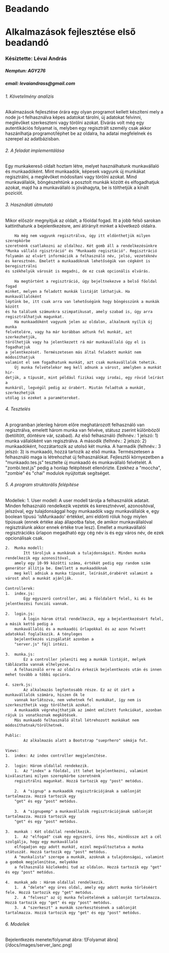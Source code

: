 # Beadando
<h1>Alkalmazások fejlesztése első beadandó</h1>

<h3>Késíztette: Lévai András</h3>
<h5>Nemptun: AGY276</h5>
<h5>email: levaiandrass@gmail.com</h5>

<h6>1.  Követelmény analízis</h6>
        Alkalmazások fejlesztése órára egy olyan programot kellett készíteni mely a node js-t 
    felhasználva képes adatokat tárolni, új adatokat felvinni, meglévőket szerkeszteni 
    vagy törölni azokat. 
        Elvárás volt még egy autentikációs folyamat is, melyben egy regisztrált személy
    csak akkor haszánlhatja  programot/léphet be az oldalra, ha adatai megfelelnek
    és szerepel az adatbázisban.

<h6>2.  A feladat implementálása</h6>
        Egy munkakereső oldalt hoztam létre, melyet használhatunk munkavállaló és munkaadóként. 
    Mint munkaadók, képesek vagyunk új munkákat regisztrálni, a meglévőket módosítani vagy 
    törölni azokat.
        Mind munkavállalók, böngészehtünk a posztolt munkák között és elfogadhatjuk azokat,
        majd ha a munkavállaló is jóváhagyta, be is tölthetjük a kínált pozíciót.
    
<h6>3. Használati útmutató</h6>
        Mikor először megnyitjuk az oldalt, a főoldal fogad. Itt a jobb felső sarokan 
    kattinthatunk a bejelentkezésre, ami átírányít minket a következő oldalra.
    
        Ha még nem vagyunk regisztrálva, úgy itt eldönthetjük milyen szerepkörbe
    szeretnénk csatlakozni az oldalhoz. Két gomb áll a rendelkezésünkre 
    "Munka vállaló rgisztráció" és "Munkaadó regisztáció". Regisztráció 
    folyamán az elvárt információk a felhasználó név, jelsó, vezetéknév 
    és keresztnén. Emelett a munkaadóknak lehetőségük van cégként is beregisztrálni
    és székhelyük városát is megadni, de ez csak opcionális elvárás.
    
        Ha megtörtént a regisztráció, úgy bejeltnekezve a belső főoldal fogad
    minket, melyen a feladott munkák listáját láthatjuk. Ha munkavállalóként
    léptünk be, itt csak arra van lehetőségünk hogy böngésszünk a munkák között 
    és ha találunk számunkra szimpatikusat, amely szabad is, úgy arra 
    regisztrálhatjuk magunkat.
        Ha munkaadóként vagyunk jelen az oldalon, alkalmunk nyílik új munka
    felvételére, vagy ha már korábban adtunk fel munkát, azt szerkezhetjük,
    törölhetjük vagy ha jelentkezett rá már munkavállaló úgy el is fogadhatjuk
    a jelentkezését. Természetesen más által feladott munkát nem módosíthatjuk
    valamint el sem fogadhatunk munkát, azt csak munkavállalók tehetik. 
        Új munka felvételekor meg kell adnunk a várost, amelyben a munkát hir-
    detjük, a típusát, mint például fizikai vagy irodai, egy rövid leírást a 
    munkáról, legvégül pedig az órabért. Miután feladtuk a munkát, szerkezhetjük
    utólag is ezeket a paramétereket.
    
<h6>4. Tesztelés</h6>
        A programban jelenleg három előre meghatározott felhasználó van regisztrálva,
    emelett három munka van felvéve, státusz zserint különbözől (betöltött, döntésre vár,
    szabad). Az első felhasználó (felhnév.: 1 jelszó: 1) munka vállalóként van regisztrálva.
    A második (felhnév.: 2 jelszó: 2) munkaadóként, hozzátartozik az utolsó két munka.
    A harmadik (felhnév.: 3 jelszó: 3) is munkaadó, hozzá tartozik az első munka.
        Természetesen a felhasználó maga is létrehozhat új felhasználókat.
        Fejlesztői környezetben a "munkaado.tes.js" tesztelte új munkaadó és munkavállaló
    felvételét. A "zombi.test.js" pedig a honlap felépítését ellenőrizte. Ezekhez a "moccha",
    "zombie" és "chai" modulok nyújtottak segítséget.
    
<h6>5. A program struktorális felépítése</h6>
    Modellek:
    1.  User modell:
            A user modell tárolja a felhasználók adatait. Minden felhasználó rendelkezik
        vezeték és keresztnévvel, azonosítóval, jelszóval, egy tulajdonsággal hogy munkaadók vagy
        munkavállalók e, egy boolean típusú 'isMunkaado' értékkel, ami eldönti róluk hogy miylen 
        típúsuak (ennek értéke alap állapotba false, de amikor munkavállalóval regisztrálunk akkor 
        ennek értéke true lesz). Emellet a munkavállalói regisztrációks űrlapon megadható egy cég
        név is és egy város név, de ezek opcionálisak csak.
                
    2.  Munka modell: 
            Itt tároljuk a munkának a tulajdonságait. Minden munka rendelkezik egy azonosítóval,
        amely egy 10-99 közötti száma, értékét pedig egy random szám generátor állítja be. Emellett a munkaadóknak
        meg kell adniuk a munka típusát, leírását,órabérét valamint a várost ahol a munkát ajánlják.
    
    Controllerek:
    1.  index.js: 
            Egy egyszerű controller, ami a főoldalért felel, ki és be jelentkezési funciói vannak.
                
    2.  login.js:
            A login három úttal rendelkezik, egy a bejelentkezésért felel, a másik kettő pedig a 
        munkavállalói és a munkaadói űrlapokkal és az azon felvett adatokkal foglalkozik. A tényleges
        bejelentkezés vizsgálatát azonban a
        "server.js" fájl intézi.
                
    3.  munka.js:
            Ez a controller jeleníti meg a munkák listáját, melyek táblázatba vannak elhelyezve.
        A felhasználó erre az oldalra érkezik bejelentkezés után és innen mehet tovább a többi opcióra.
                
    4. szerk.js:
            Az alkalmazás legfontosabb része. Ez az út zárt a munkavállalók számára, hiszen ők le
        vannak korlátozva, nem vehetnek fel munkákat, így nem is szerkeszthetik vagy törölhetik azokat.
        A munkaadók végrehajthatják az imént említett funkciókat, azonban rájuk is vonatkoznak megkötések.
        Más munkaadó felhasználó által létrehozott munkákat nem módosíthatnak/törölhetnek.
        
    Public:
            Az alkalmazás alatt a Bootstrap "sueprhero" sémája fut.
    
    Views:
    1.  index: Az index controller megjelenítése.
                
    2.  login: Három oldallal rendekezik. 
        1.  Az "index" a főoldal, itt lehet bejelentkezni, valamint kiválasztani milyen szerepkörbe szeretnénk
        regisztrálni magunkat. Hozzá tartozik egy "post" metódus.
                                                    
        2.  A "signup" a munkaadók regisztrációjának a sablonját tartalmazza. Hozzá tartozik egy
        "get" és egy "post" metódus.
                                                    
        3.  A "signupemp" a munkavállalók regisztrációjának sablonját tartalmazza. Hozzá tartozik egy
        "get" és egy "post" metódus.
                
    3.  munkak : Két oldallal rendelkezik.
        1.  Az "elfogad" csak egy egyszerű, üres hbs, mindössze azt a cél szolgálja, hogy egy munkavállaló 
        elfogadjon egy adott munkát, ezzel megváltoztatva a munka státuszát. Hozzá tartozik egy "post" metódus.
        A "munkalista" szerepe a munkák, azoknak a tulajdonságai, valamint a gombok megjelenítése, melyekke
        a felhasználó közlekedni tud az oldalon. Hozzá tartozik egy "get" és egy "post" metódus.
                                                    
    4.  munkak_ado : Három oldallal rendelkezik.
        1.  A "delete" egy üres oldal, amely egy adott munka törléséért fele. Hozzá tartozik egy "get" metódus.
        2.  A "felvesz" az új munka felvételének a sablonját tartalmazza. Hozzá tartozik egy "get" és egy "post" metódus.
        3.  A "szerkeszt" a munkák szerkesztésének a sablonját tartalmazza. Hozzá tartozik egy "get" és egy "post" metódus.
        
<h6>6. Modellek</h6>
    Bejelentkezés menete/folyamat ábra:
        ![Folyamat ábra](/docs/images/server_lanc.png)
        
    